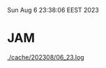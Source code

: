 Sun Aug  6 23:38:06 EEST 2023
# JAM
<a href='./cache/202308/06_23.log'>./cache/202308/06_23.log</a>
